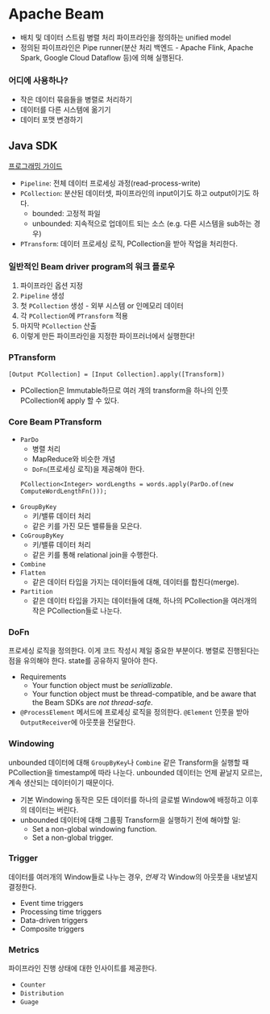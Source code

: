 # Apache Beam
- 배치 및 데이터 스트림 병렬 처리 파이프라인을 정의하는 unified model
- 정의된 파이프라인은 Pipe runner(분산 처리 백엔드 - Apache Flink, Apache Spark, Google Cloud Dataflow 등)에 의해 실행된다.

### 어디에 사용하나?
- 작은 데이터 묶음들을 병렬로 처리하기
- 데이터를 다른 시스템에 옮기기
- 데이터 포맷 변경하기

## Java SDK
[프로그래밍 가이드](https://beam.apache.org/documentation/programming-guide/)
- `Pipeline`: 전체 데이터 프로세싱 과정(read-process-write)
- `PCollection`: 분산된 데이터셋, 파이프라인의 input이기도 하고 output이기도 하다.
    - bounded: 고정적 파일
    - unbounded: 지속적으로 업데이트 되는 소스 (e.g. 다른 시스템을 sub하는 경우)
- `PTransform`: 데이터 프로세싱 로직, PCollection을 받아 작업을 처리한다.

### 일반적인 Beam driver program의 워크 플로우
1. 파이프라인 옵션 지정
2. `Pipeline` 생성
3. 첫 `PCollection` 생성 - 외부 시스템 or 인메모리 데이터
4. 각 `PCollection`에 `PTransform` 적용
5. 마지막 `PCollection` 산출
6. 이렇게 만든 파이프라인을 지정한 파이프러너에서 실행한다!

### PTransform
```
[Output PCollection] = [Input Collection].apply([Transform])
```
- PCollection은 Immutable하므로 여러 개의 transform을 하나의 인풋 PCollection에 apply 할 수 있다.

### Core Beam PTransform
- `ParDo`
    - 병렬 처리
    - MapReduce와 비슷한 개념
    - `DoFn`(프로세싱 로직)을 제공해야 한다.
    ```
    PCollection<Integer> wordLengths = words.apply(ParDo.of(new ComputeWordLengthFn()));
    ```
- `GroupByKey`
    - 키/밸류 데이터 처리
    - 같은 키를 가진 모든 밸류들을 모은다.
- `CoGroupByKey`
    - 키/밸류 데이터 처리
    - 같은 키를 통해 relational join을 수행한다.
- `Combine`
- `Flatten`
    - 같은 데이터 타입을 가지는 데이터들에 대해, 데이터를 합친다(merge).
- `Partition`
    - 같은 데이터 타입을 가지는 데이터들에 대해, 하나의 PCollection을 여러개의 작은 PCollection들로 나눈다.

### DoFn
프로세싱 로직을 정의한다. 이게 코드 작성시 제일 중요한 부분이다.
병렬로 진행된다는 점을 유의해야 한다. state를 공유하지 말아야 한다.
- Requirements
    - Your function object must be *seriallizable*.
    - Your function object must be thread-compatible, and be aware that the Beam SDKs are *not thread-safe*.
- `@ProcessElement` 메서드에 프로세싱 로직을 정의한다. `@Element` 인풋을 받아 `OutputReceiver`에 아웃풋을 전달한다.

### Windowing
unbounded 데이터에 대해 `GroupByKey`나 `Combine` 같은 Transform을 실행할 때 PCollection을 timestamp에 따라 나눈다. unbounded 데이터는 언제 끝날지 모르는, 계속 생산되는 데이터이기 때문이다.
- 기본 Windowing 동작은 모든 데이터를 하나의 글로벌 Window에 배정하고 이후의 데이터는 버린다.
- unbounded 데이터에 대해 그룹핑 Transform을 실행하기 전에 해야할 일:
    - Set a non-global windowing function.
    - Set a non-global trigger.

### Trigger
데이터를 여러개의 Window들로 나누는 경우, _언제_ 각 Window의 아웃풋을 내보낼지 결정한다.
- Event time triggers
- Processing time triggers
- Data-driven triggers
- Composite triggers

### Metrics
파이프라인 진행 상태에 대한 인사이트를 제공한다.
- `Counter`
- `Distribution`
- `Guage`